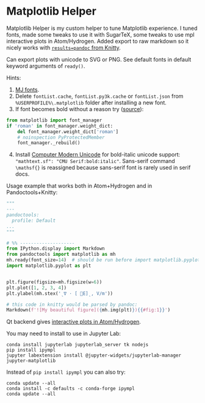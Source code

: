 # Matplotlib Helper

Matplotlib Helper is my custom helper to tune Matplotlib experience. I tuned fonts, made some tweaks to use it with SugarTeX, some tweaks to use mpl interactive plots in Atom/Hydrogen. Added export to raw markdown so it nicely works with [`results=pandoc` from Knitty](https://github.com/kiwi0fruit/knitty/blob/master/knitty.md#22-results-pandoc-chunk-option).

Can export plots with unicode to SVG or PNG. See default fonts in default keyword arguments of `ready()`.

Hints:

1. [MJ fonts](https://github.com/kiwi0fruit/open-fonts/tree/master/Fonts/MJ/oft).
2. Delete `fontList.cache`, `fontList.py3k.cache` or `fontList.json` from `%USERPROFILE%\.matplotlib` folder after installing a new font.
3. If font becomes bold without a reason try ([source](https://github.com/matplotlib/matplotlib/issues/5574)):

```py
from matplotlib import font_manager
if 'roman' in font_manager.weight_dict:
    del font_manager.weight_dict['roman']
    # noinspection PyProtectedMember
    font_manager._rebuild()
```

4. Install [Computer Modern Unicode](https://sourceforge.net/projects/cm-unicode/) for bold-italic unicode support: `"mathtext.sf": "CMU Serif:bold:italic"`. Sans-serif command `\mathsf{}` is reassigned because sans-serif font is rarely used in serif docs.


Usage example that works both in Atom+Hydrogen and in Pandoctools+Knitty:

```py
"""
---
pandoctools:
  profile: Default
...
"""

# %% --------------------
from IPython.display import Markdown
from pandoctools import matplotlib as mh
mh.ready(font_size=14)  # should be run before import matplotlib.pyplot
import matplotlib.pyplot as plt


plt.figure(figsize=mh.figsize(w=6))
plt.plot([1, 2, 3, 4])
plt.ylabel(mh.stex('ˎ∇ ⋅ [ ⃗E]ˎ, V/m'))

# this code in knitty would be parsed by pandoc:
Markdown(f'![My beautiful figure]({mh.img(plt)}){{#fig:1}}')
```

Qt backend gives [interactive plots in Atom/Hydrogen](https://nteract.gitbooks.io/hydrogen/docs/Usage/Examples.html#interactive-plots-using-matplotlib).

You may need to install to use in Jupyter Lab:

```
conda install jupyterlab jupyterlab_server tk nodejs
pip install ipympl
jupyter labextension install @jupyter-widgets/jupyterlab-manager jupyter-matplotlib
```
Instead of `pip install ipympl` you can also try:
```
conda update --all
conda install -c defaults -c conda-forge ipympl
conda update --all
```
